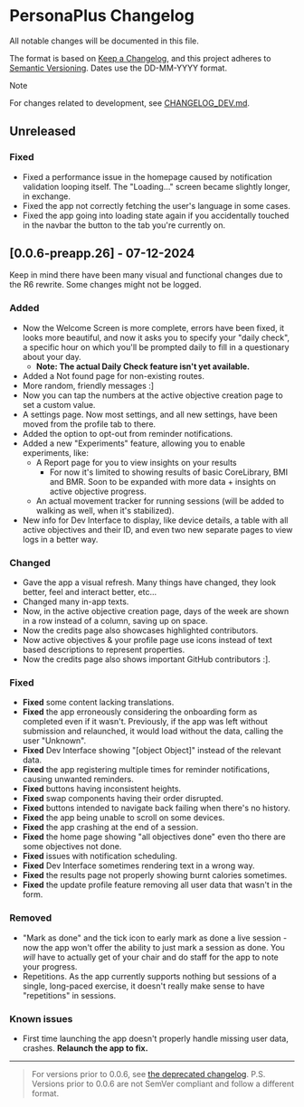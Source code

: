 <!-- markdownlint-disable-file MD024 -->
# PersonaPlus Changelog

All notable changes will be documented in this file.

The format is <!--mostly--> based on [Keep a Changelog](https://keepachangelog.com/en/1.1.0/),
and this project adheres to [Semantic Versioning](https://semver.org/spec/v2.0.0.html). Dates use the DD-MM-YYYY format.

> [!NOTE]
> For changes related to development, see [CHANGELOG_DEV.md](CHANGELOG_DEV.md).

## Unreleased

### Fixed

- Fixed a performance issue in the homepage caused by notification validation looping itself. The "Loading..." screen became slightly longer, in exchange.
- Fixed the app not correctly fetching the user's language in some cases.
- Fixed the app going into loading state again if you accidentally touched in the navbar the button to the tab you're currently on.

## [0.0.6-preapp.26] - 07-12-2024

Keep in mind there have been many visual and functional changes due to the R6 rewrite. Some changes might not be logged.

### Added

- Now the Welcome Screen is more complete, errors have been fixed, it looks more beautiful, and now it asks you to specify your "daily check", a specific hour on which you'll be prompted daily to fill in a questionary about your day.
  - **Note: The actual Daily Check feature isn't yet available.**
- Added a Not found page for non-existing routes.
- More random, friendly messages :]
- Now you can tap the numbers at the active objective creation page to set a custom value.
- A settings page. Now most settings, and all new settings, have been moved from the profile tab to there.
- Added the option to opt-out from reminder notifications.
- Added a new "Experiments" feature, allowing you to enable experiments, like:
  - A Report page for you to view insights on your results
    - For now it's limited to showing results of basic CoreLibrary, BMI and BMR. Soon to be expanded with more data + insights on active objective progress.
  - An actual movement tracker for running sessions (will be added to walking as well, when it's stabilized).
- New info for Dev Interface to display, like device details, a table with all active objectives and their ID, and even two new separate pages to view logs in a better way.

### Changed

- Gave the app a visual refresh. Many things have changed, they look better, feel and interact better, etc...
- Changed many in-app texts.
- Now, in the active objective creation page, days of the week are shown in a row instead of a column, saving up on space.
- Now the credits page also showcases highlighted contributors.
- Now active objectives & your profile page use icons instead of text based descriptions to represent properties.
- Now the credits page also shows important GitHub contributors :].

### Fixed

- **Fixed** some content lacking translations.
- **Fixed** the app erroneously considering the onboarding form as completed even if it wasn't. Previously, if the app was left without submission and relaunched, it would load without the data, calling the user "Unknown".
- **Fixed** Dev Interface showing "[object Object]" instead of the relevant data.
- **Fixed** the app registering multiple times for reminder notifications, causing unwanted reminders.
- **Fixed** buttons having inconsistent heights.
- **Fixed** swap components having their order disrupted.
- **Fixed** buttons intended to navigate back failing when there's no history.
- **Fixed** the app being unable to scroll on some devices.
- **Fixed** the app crashing at the end of a session.
- **Fixed** the home page showing "all objectives done" even tho there are some objectives not done.
- **Fixed** issues with notification scheduling.
- **Fixed** Dev Interface sometimes rendering text in a wrong way.
- **Fixed** the results page not properly showing burnt calories sometimes.
- **Fixed** the update profile feature removing all user data that wasn't in the form.

### Removed

- "Mark as done" and the tick icon to early mark as done a live session - now the app won't offer the ability to just mark a session as done. You _will_ have to actually get of your chair and do staff for the app to note your progress.
- Repetitions. As the app currently supports nothing but sessions of a single, long-paced exercise, it doesn't really make sense to have "repetitions" in sessions.

### Known issues <!-- not part of the Keep A Changelog standard -->

- First time launching the app doesn't properly handle missing user data, crashes. **Relaunch the app to fix.**

---

> For versions prior to 0.0.6, see [the deprecated changelog](CHANGELOG.deprecated.md).
> P.S. Versions prior to 0.0.6 are not SemVer compliant and follow a different format.

